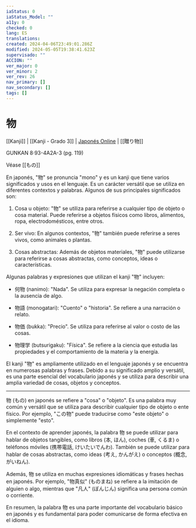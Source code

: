 ```yaml
---
iaStatus: 0
iaStatus_Model: ""
a11y: 0
checked: 0
lang: ES
translations: 
created: 2024-04-06T23:49:01.286Z
modified: 2024-05-05T19:38:41.623Z
supervisado: ""
ACCION: ""
ver_major: 0
ver_minor: 2
ver_rev: 26
nav_primary: []
nav_secondary: []
tags: []
---
```

# 物

[[Kanji]] | [[Kanji - Grado 3]] | [Japonés Online](http://japonesonline.com/kanjis/busqueda/?s=%E7%89%A9&x=0&y=0) | [[贈り物]]

GUNKAN 8·93-4A2A-3 (pg. 119)

Véase [[もの]]

En japonés, "物" se pronuncia "mono" y es un kanji que tiene varios significados y usos en el lenguaje. Es un carácter versátil que se utiliza en diferentes contextos y palabras. Algunos de sus principales significados son:

1. Cosa u objeto: "物" se utiliza para referirse a cualquier tipo de objeto o cosa material. Puede referirse a objetos físicos como libros, alimentos, ropa, electrodomésticos, entre otros.
    
2. Ser vivo: En algunos contextos, "物" también puede referirse a seres vivos, como animales o plantas.
    
3. Cosas abstractas: Además de objetos materiales, "物" puede utilizarse para referirse a cosas abstractas, como conceptos, ideas o características.
    

Algunas palabras y expresiones que utilizan el kanji "物" incluyen:

- 何物 (nanimo): "Nada". Se utiliza para expresar la negación completa o la ausencia de algo.
    
- 物語 (monogatari): "Cuento" o "historia". Se refiere a una narración o relato.
    
- 物価 (bukka): "Precio". Se utiliza para referirse al valor o costo de las cosas.
    
- 物理学 (butsurigaku): "Física". Se refiere a la ciencia que estudia las propiedades y el comportamiento de la materia y la energía.
    

El kanji "物" es ampliamente utilizado en el lenguaje japonés y se encuentra en numerosas palabras y frases. Debido a su significado amplio y versátil, es una parte esencial del vocabulario japonés y se utiliza para describir una amplia variedad de cosas, objetos y conceptos.

---

物 (もの) en japonés se refiere a "cosa" o "objeto". Es una palabra muy común y versátil que se utiliza para describir cualquier tipo de objeto o ente físico. Por ejemplo, "この物" puede traducirse como "este objeto" o simplemente "esto". 

En el contexto de aprender japonés, la palabra 物 se puede utilizar para hablar de objetos tangibles, como libros (本, ほん), coches (車, くるま) o teléfonos móviles (携帯電話, けいたいでんわ). También se puede utilizar para hablar de cosas abstractas, como ideas (考え, かんがえ) o conceptos (概念, がいねん).

Además, 物 se utiliza en muchas expresiones idiomáticas y frases hechas en japonés. Por ejemplo, "物真似" (ものまね) se refiere a la imitación de alguien o algo, mientras que "凡人" (ぼんじん) significa una persona común o corriente.

En resumen, la palabra 物 es una parte importante del vocabulario básico en japonés y es fundamental para poder comunicarse de forma efectiva en el idioma.
